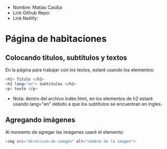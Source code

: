* Nombre: Matias Casiba
* Link Github Repo:
* Link Netlify:

# Página de habitaciones

## Colocando titulos, subtitulos y textos
En la página para trabajar con los textos, estaré usando los elementos:
```sh
<h1> Titulo </h1>
<h2 lang="en"> Subtitulos </h2>
<p> texto </p>
```
* Nota: dentro del archivo index.html, en los elementos de h2 estaré usando lang="en" debido a que los subtítulos se encuentran en ingles.

## Agregando imágenes
Al momento de agregar las imágenes usaré el elemento:
```sh
<img src="direccion-de-imagen" alt="nombre de la imagen">
```
